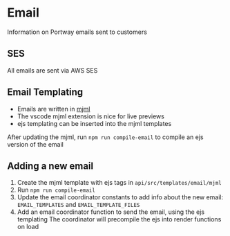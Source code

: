 # Email

Information on Portway emails sent to customers

## SES

All emails are sent via AWS SES

## Email Templating

- Emails are written in [mjml](https://mjml.io/)  
- The vscode mjml extension is nice for live previews
- ejs templating can be inserted into the mjml templates

After updating the mjml, run `npm run compile-email` to compile an ejs version of the email

## Adding a new email
1. Create the mjml template with ejs tags in `api/src/templates/email/mjml`
1. Run `npm run compile-email`
1. Update the email coordinator constants to add info about the new email: `EMAIL_TEMPLATES` and `EMAIL_TEMPLATE_FILES`
1. Add an email coordinator function to send the email, using the ejs templating
The coordinator will precompile the ejs into render functions on load